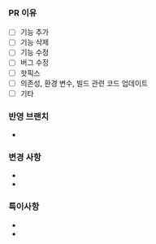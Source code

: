 ### PR 이유

- [ ] 기능 추가
- [ ] 기능 삭제
- [ ] 기능 수정
- [ ] 버그 수정
- [ ] 핫픽스
- [ ] 의존성, 환경 변수, 빌드 관련 코드 업데이트
- [ ] 기타

### 반영 브랜치

-

### 변경 사항

-
-

### 특이사항

-
-
